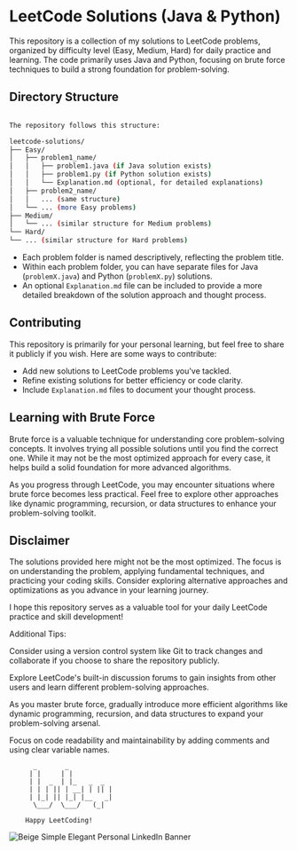 # LeetCode Solutions (Java & Python)

This repository is a collection of my solutions to LeetCode problems, organized by difficulty level (Easy, Medium, Hard) for daily practice and learning. The code primarily uses Java and Python, focusing on brute force techniques to build a strong foundation for problem-solving.

## Directory Structure

```bash

The repository follows this structure:

leetcode-solutions/
├── Easy/
│   ├── problem1_name/
│   │   ├── problem1.java (if Java solution exists)
│   │   ├── problem1.py (if Python solution exists)
│   │   └── Explanation.md (optional, for detailed explanations)
│   ├── problem2_name/
│   │   ... (same structure)
│   └── ... (more Easy problems)
├── Medium/
│   └── ... (similar structure for Medium problems)
└── Hard/
└── ... (similar structure for Hard problems)

```

- Each problem folder is named descriptively, reflecting the problem title.
- Within each problem folder, you can have separate files for Java (`problemX.java`) and Python (`problemX.py`) solutions.
- An optional `Explanation.md` file can be included to provide a more detailed breakdown of the solution approach and thought process.

## Contributing

This repository is primarily for your personal learning, but feel free to share it publicly if you wish. Here are some ways to contribute:

- Add new solutions to LeetCode problems you've tackled.
- Refine existing solutions for better efficiency or code clarity.
- Include `Explanation.md` files to document your thought process.

## Learning with Brute Force

Brute force is a valuable technique for understanding core problem-solving concepts. It involves trying all possible solutions until you find the correct one. While it may not be the most optimized approach for every case, it helps build a solid foundation for more advanced algorithms.

As you progress through LeetCode, you may encounter situations where brute force becomes less practical. Feel free to explore other approaches like dynamic programming, recursion, or data structures to enhance your problem-solving toolkit.

## Disclaimer

The solutions provided here might not be the most optimized. The focus is on understanding the problem, applying fundamental techniques, and practicing your coding skills. Consider exploring alternative approaches and optimizations as you advance in your learning journey.

I hope this repository serves as a valuable tool for your daily LeetCode practice and skill development!

Additional Tips:

Consider using a version control system like Git to track changes and collaborate if you choose to share the repository publicly.

Explore LeetCode's built-in discussion forums to gain insights from other users and learn different problem-solving approaches.

As you master brute force, gradually introduce more efficient algorithms like dynamic programming, recursion, and data structures to expand your problem-solving arsenal.

Focus on code readability and maintainability by adding comments and using clear variable names.

          _       _
         | |     | |
         | |  _  | |_   _  _
         | | | || | __| | || |
         | |_| || |_| |__   _|
          \___/  \___/   (_|

        Happy LeetCoding!

![Beige Simple Elegant Personal LinkedIn Banner](https://github.com/NareshKumar1553/Leetcode-Solutions/assets/89716658/0735988e-ef75-40a3-8ff2-c17ce9350385)

        
